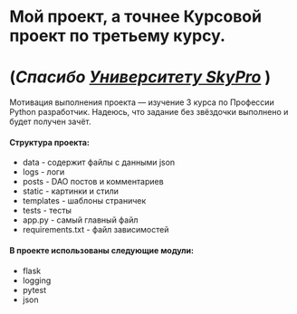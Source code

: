 # Мой проект, а точнее Курсовой проект по третьему курсу.
# (_Спасибо [Университету SkyPro](https://sky.pro)_ )

Мотивация выполнения проекта — изучение 3 курса по Профессии Python разработчик.
Надеюсь, что задание без звёздочки выполнено и будет получен зачёт.

#### Структура проекта:
* data - содержит файлы с данными json
* logs - логи
* posts - DAO постов и комментариев
* static - картинки и стили
* templates - шаблоны страничек
* tests - тесты
* app.py - самый главный файл
* requirements.txt - файл зависимостей

#### В проекте использованы следующие модули:
* flask
* logging
* pytest
* json
